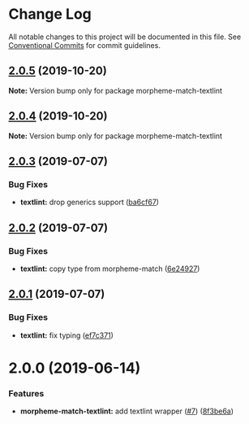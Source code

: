 # Change Log

All notable changes to this project will be documented in this file.
See [Conventional Commits](https://conventionalcommits.org) for commit guidelines.

## [2.0.5](https://github.com/azu/morpheme-match/compare/v2.0.4...v2.0.5) (2019-10-20)

**Note:** Version bump only for package morpheme-match-textlint





## [2.0.4](https://github.com/azu/morpheme-match/compare/v2.0.3...v2.0.4) (2019-10-20)

**Note:** Version bump only for package morpheme-match-textlint





## [2.0.3](https://github.com/azu/morpheme-match/compare/v2.0.2...v2.0.3) (2019-07-07)


### Bug Fixes

* **textlint:** drop generics support ([ba6cf67](https://github.com/azu/morpheme-match/commit/ba6cf67))





## [2.0.2](https://github.com/azu/morpheme-match/compare/v2.0.1...v2.0.2) (2019-07-07)


### Bug Fixes

* **textlint:** copy type from morpheme-match ([6e24927](https://github.com/azu/morpheme-match/commit/6e24927))





## [2.0.1](https://github.com/azu/morpheme-match/compare/v2.0.0...v2.0.1) (2019-07-07)


### Bug Fixes

* **textlint:** fix typing ([ef7c371](https://github.com/azu/morpheme-match/commit/ef7c371))





# 2.0.0 (2019-06-14)


### Features

* **morpheme-match-textlint:** add textlint wrapper ([#7](https://github.com/azu/morpheme-match/issues/7)) ([8f3be6a](https://github.com/azu/morpheme-match/commit/8f3be6a))
